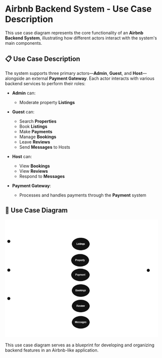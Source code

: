 # Airbnb Backend System - Use Case Description

This use case diagram represents the core functionality of an **Airbnb Backend System**, illustrating how different actors interact with the system's main components.

## 📋 Use Case Description

The system supports three primary actors—**Admin**, **Guest**, and **Host**—alongside an external **Payment Gateway**. Each actor interacts with various backend services to perform their roles:

- **Admin** can:
  - Moderate property **Listings**

- **Guest** can:
  - Search **Properties**
  - Book **Listings**
  - Make **Payments**
  - Manage **Bookings**
  - Leave **Reviews**
  - Send **Messages** to Hosts

- **Host** can:
  - View **Bookings**
  - View **Reviews**
  - Respond to **Messages**

- **Payment Gateway**:
  - Processes and handles payments through the **Payment** system

## 🧩 Use Case Diagram

![Airbnb Backend Use Case Diagram](use-case-diagram.png)


This use case diagram serves as a blueprint for developing and organizing backend features in an Airbnb-like application.

